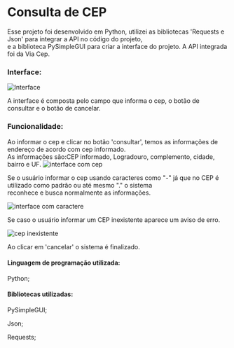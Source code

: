# Consulta de CEP
<p> Esse projeto foi desenvolvido em Python, utilizei as bibliotecas 'Requests e Json' para integrar a API no código do projeto, <br>
  e a biblioteca PySimpleGUI para criar a interface do projeto. 
  A API integrada foi da Via Cep.
  </p>
  <h3>
  Interface: </h3>
  
![Interface](https://user-images.githubusercontent.com/115845859/202256820-8c2860d1-9dd7-4e3c-8b36-49f61d5d0d4c.png)
<p>  A interface é composta pelo campo que informa o cep, o botão de consultar e o botão de cancelar.</p>
  
  <h3>Funcionalidade:</h3>
  
  Ao informar o cep e clicar no botão 'consultar', temos as informações de endereço de acordo com cep informado.<br> 
  As informações são:CEP informado, Logradouro, complemento, cidade, bairro e UF.
![interface com cep](https://user-images.githubusercontent.com/115845859/202259686-294ec675-e374-4f82-9af9-e87f2180f588.PNG)

<p> Se o usuário informar o cep usando caracteres como  "-" já que no CEP é utilizado como padrão ou até mesmo "." o sistema<br> 
 reconhece e busca normalmente as informações.</p>
  
![interface com caractere](https://user-images.githubusercontent.com/115845859/202280213-754c2c94-0035-483c-9123-b0fd51e7ebf1.PNG)

<p>Se caso o usuário informar um CEP inexistente aparece um aviso de erro.</p>

![cep inexistente](https://user-images.githubusercontent.com/115845859/202281584-57fb6b63-d3cb-4110-81e8-a048641b763e.PNG)

<p> Ao clicar em 'cancelar' o sistema é finalizado. </p>

<h4> Linguagem de programação utilizada:</h4>
<p> Python; </p>
<h4> Bibliotecas utilizadas:</h4> 
<p> PySimpleGUI;</p>
<p> Json;</p>
<p> Requests;</p>
